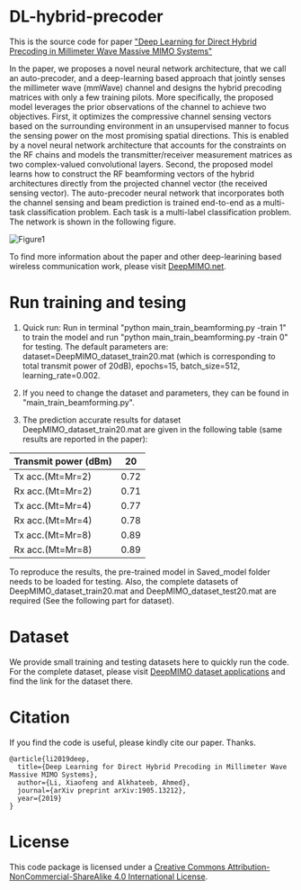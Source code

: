 # DL-hybrid-precoder
This is the source code for paper ["Deep Learning for Direct Hybrid Precoding in Millimeter Wave Massive MIMO Systems"](https://arxiv.org/abs/1905.13212)

In the paper, we proposes a novel neural network architecture, that we call an auto-precoder, and a deep-learning based approach that jointly senses the millimeter wave (mmWave) channel and designs the hybrid precoding matrices with only a few training pilots. More specifically, the proposed model leverages the prior observations of the channel to achieve two objectives. First, it optimizes the compressive channel sensing vectors based on the surrounding environment in an unsupervised manner to focus the sensing power on the most promising spatial directions. This is enabled by a novel neural network architecture that accounts for the constraints on the RF chains and models the transmitter/receiver measurement matrices as two complex-valued convolutional layers. Second, the proposed model learns how to construct the RF beamforming vectors of the hybrid architectures directly from the projected channel vector (the received sensing vector). The auto-precoder neural network that incorporates both the channel sensing and beam prediction is trained end-to-end as a multi-task classification problem. Each task is a multi-label classification problem. The network is shown in the following figure.

![Figure1](https://github.com/lxf8519/DL-hybrid-precoder/blob/master/NN_hybrid.jpg)

To find more information about the paper and other deep-learining based wireless communication work, please visit [DeepMIMO.net](http://deepmimo.net/index.html).

# Run training and tesing
1. Quick run: Run in terminal "python main_train_beamforming.py -train 1" to train the model and run "python main_train_beamforming.py -train 0" for testing. The default parameters are: dataset=DeepMIMO_dataset_train20.mat (which is corresponding to total transmit power of 20dB), epochs=15, batch_size=512, learning_rate=0.002.

2. If you need to change the dataset and parameters, they can be found in "main_train_beamforming.py".

3. The prediction accurate results for dataset DeepMIMO_dataset_train20.mat are given in the following table (same results are reported in the paper):

| Transmit power (dBm)| 20 |
| -------- | ------ |
| Tx acc.(Mt=Mr=2) | 0.72 |
| Rx acc.(Mt=Mr=2) | 0.71 |
| Tx acc.(Mt=Mr=4) | 0.77 |
| Rx acc.(Mt=Mr=4) | 0.78 |
| Tx acc.(Mt=Mr=8) | 0.89 |
| Rx acc.(Mt=Mr=8) | 0.89 |

To reproduce the results, the pre-trained model in Saved_model folder needs to be loaded for testing. Also, the complete datasets of DeepMIMO_dataset_train20.mat and DeepMIMO_dataset_test20.mat are required (See the following part for dataset).

# Dataset 
We provide small training and testing datasets here to quickly run the code. For the complete dataset, please visit [DeepMIMO dataset applications](http://deepmimo.net/DeepMIMO_applications.html?i=1) and find the link for the dataset there.

# Citation
If you find the code is useful, please kindly cite our paper. Thanks.
```
@article{li2019deep,
  title={Deep Learning for Direct Hybrid Precoding in Millimeter Wave Massive MIMO Systems},
  author={Li, Xiaofeng and Alkhateeb, Ahmed},
  journal={arXiv preprint arXiv:1905.13212},
  year={2019}
}
```
# License
This code package is licensed under a [Creative Commons Attribution-NonCommercial-ShareAlike 4.0 International License](https://creativecommons.org/licenses/by-nc-sa/4.0/).
